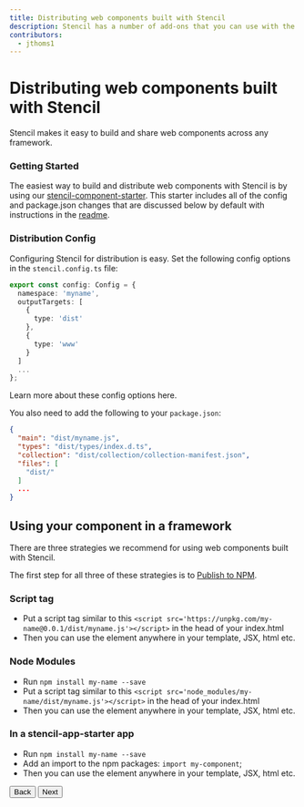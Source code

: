 ```yaml
---
title: Distributing web components built with Stencil
description: Stencil has a number of add-ons that you can use with the build process.
contributors:
  - jthoms1
---
```

# Distributing web components built with Stencil

Stencil makes it easy to build and share web components across any framework.


### Getting Started

The easiest way to build and distribute web components with Stencil is by using our [stencil-component-starter](https://github.com/ionic-team/stencil-component-starter). This starter includes all of the config and package.json changes that are discussed below by default with instructions in the [readme](https://github.com/ionic-team/stencil-component-starter/blob/master/readme.md).


### Distribution Config

Configuring Stencil for distribution is easy. Set the following config options in the `stencil.config.ts` file:

```typescript
export const config: Config = {
  namespace: 'myname',
  outputTargets: [
    {
      type: 'dist'
    },
    {
      type: 'www'
    }
  ]
  ...
};
```

<stencil-route-link url="/docs/config" router="#router" custom="true">
  Learn more about these config options here.
</stencil-route-link>


You also need to add the following to your `package.json`:

```json
{
  "main": "dist/myname.js",
  "types": "dist/types/index.d.ts",
  "collection": "dist/collection/collection-manifest.json",
  "files": [
    "dist/"
  ]
  ...
}
```

## Using your component in a framework

There are three strategies we recommend for using web components built with Stencil.

The first step for all three of these strategies is to
[Publish to NPM](https://docs.npmjs.com/getting-started/publishing-npm-packages).

### Script tag

- Put a script tag similar to this `<script src='https://unpkg.com/my-name@0.0.1/dist/myname.js'></script>` in the head of your index.html
- Then you can use the element anywhere in your template, JSX, html etc.

### Node Modules
- Run `npm install my-name --save`
- Put a script tag similar to this `<script src='node_modules/my-name/dist/myname.js'></script>` in the head of your index.html
- Then you can use the element anywhere in your template, JSX, html etc.

### In a stencil-app-starter app
- Run `npm install my-name --save`
- Add an import to the npm packages: `import my-component`;
- Then you can use the element anywhere in your template, JSX, html etc.


<stencil-route-link url="/docs/config" router="#router" custom="true">
  <button class="pull-left btn btn--secondary">
    Back
  </button>
</stencil-route-link>

<stencil-route-link url="/docs/prerendering" custom="true">
  <button class="pull-right btn btn--primary">
    Next
  </button>
</stencil-route-link>
